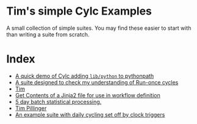 
# Tim's simple Cylc Examples

A small collection of simple suites.
You may find these easier to start with than writing a suite from scratch.

# Index

- [A quick demo of Cylc adding `lib/python` to pythonpath](./shared_utils)
- [A suite designed to check my understanding of Run-once cycles](./test_R1_times)
- [Tim](./simplest)
- [Get Contents of a Jinja2 file for use in workflow definition](./custom_jinja_scripting)
- [5 day batch statistical processing.](./five-day-collector)
- [Tim Pillinger](./spice_simplest)
- [An example suite with daily cycling set off by clock triggers](./clock-trigger)